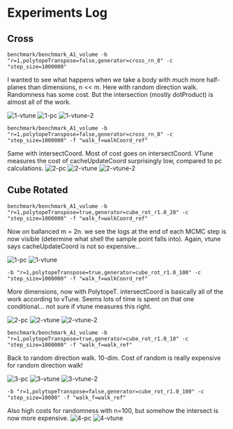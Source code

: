 # Experiments Log

## Cross

```
benchmark/benchmark_A1_volume -b "r=1,polytopeTranspose=false,generator=cross_rn_8" -c "step_size=1000000"
``` 
I wanted to see what happens when we take a body with much more half-planes than dimensions, n << m.
Here with random direction walk.
Randomness has some cost. But the intersection (mostly dotProduct) is almost all of the work.

![1-vtune](./experiment1_cross/1_vtune.jpeg)
![1-pc](./experiment1_cross/1_pc.jpeg)
![1-vtune-2](./experiment1_cross/1_vtune_2.jpeg)


``` 
benchmark/benchmark_A1_volume -b "r=1,polytopeTranspose=false,generator=cross_rn_8" -c "step_size=1000000" -f "walk_f=walkCoord_ref"
```
Same with intersectCoord. Most of cost goes on intersectCoord. 
VTune measures the cost of cacheUpdateCoord surprisingly low, compared to pc calculations.
![2-pc](./experiment1_cross/2_pc.jpeg)
![2-vtune](./experiment1_cross/2_vtune.jpeg)
![2-vtune-2](./experiment1_cross/2_vtune_2.jpeg)

## Cube Rotated


``` 
benchmark/benchmark_A1_volume -b "r=1,polytopeTranspose=true,generator=cube_rot_r1.0_20" -c "step_size=1000000" -f "walk_f=walkCoord_ref"
``` 
Now on ballanced m = 2n. we see the logs at the end of each MCMC step is now visible (determine what shell the sample point falls into).
Again, vtune says cacheUpdateCoord is not so expensive...

![1-pc](./experiment2_cube/1_pc.jpeg)
![1-vtune](./experiment2_cube/1_vtune.jpeg)


``` 
-b "r=1,polytopeTranspose=true,generator=cube_rot_r1.0_100" -c "step_size=1000000" -f "walk_f=walkCoord_ref"
``` 
More dimensions, now with PolytopeT. intersectCoord is basically all of the work according to vTune.
Seems lots of time is spent on that one conditional... not sure if vtune measures this right.

![2-pc](./experiment2_cube/2_pc.jpeg)
![2-vtune](./experiment2_cube/2_vtune.jpeg)
![2-vtune-2](./experiment2_cube/2_vtune_2.jpeg)


``` 
benchmark/benchmark_A1_volume -b "r=1,polytopeTranspose=true,generator=cube_rot_r1.0_10" -c "step_size=1000000" -f "walk_f=walk_ref"
``` 
Back to random direction walk. 10-dim.
Cost of random is really expensive for random direction walk!

![3-pc](./experiment2_cube/3_pc.jpeg)
![3-vtune](./experiment2_cube/3_vtune.jpeg)
![3-vtune-2](./experiment2_cube/3_vtune_2.jpeg)

```
-b "r=1,polytopeTranspose=false,generator=cube_rot_r1.0_100" -c "step_size=10000" -f "walk_f=walk_ref" 
```
Also high costs for randomness with n=100, but somehow the intersect is now more expensive.
![4-pc](./experiment2_cube/4_pc.jpeg)
![4-vtune](./experiment2_cube/4_vtune.jpeg)




 
